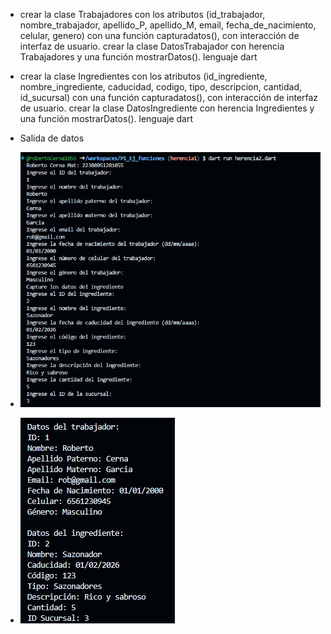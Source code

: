 - crear la clase Trabajadores con los atributos (id_trabajador, nombre_trabajador, apellido_P, apellido_M, email, fecha_de_nacimiento, celular, genero) con una función capturadatos(), con interacción de interfaz de usuario. crear la clase DatosTrabajador con herencia Trabajadores y una función mostrarDatos(). lenguaje dart

- crear la clase Ingredientes con los atributos (id_ingrediente, nombre_ingrediente, caducidad, codigo, tipo, descripcion, cantidad, id_sucursal) con una función capturadatos(), con interacción de interfaz de usuario. crear la clase DatosIngrediente con herencia Ingredientes y una función mostrarDatos(). lenguaje dart

- Salida de datos 

- ![alt text](image-13.png)
- ![alt text](image-14.png)